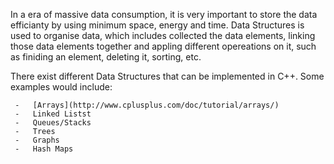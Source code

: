   In a era of massive data consumption, it is very important to store the data efficianty by using minimum space, energy and time. Data Structures is used to organise data, which includes collected the data elements, linking those data elements together and appling different opereations on it, such as finiding an element, deleting it, sorting, etc.
  
  There exist different Data Structures that can be implemented in C++. Some examples would include:
  ```
   -   [Arrays](http://www.cplusplus.com/doc/tutorial/arrays/)
   -   Linked Listst
   -   Queues/Stacks
   -   Trees
   -   Graphs
   -   Hash Maps
  
```

